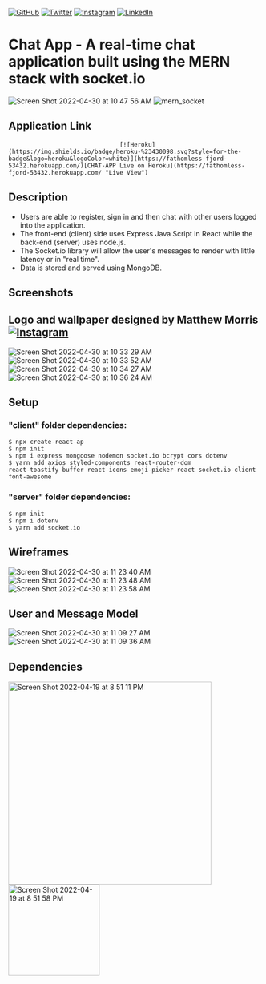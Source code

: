 [![GitHub](https://img.shields.io/badge/github-%23121011.svg?style=for-the-badge&logo=github&logoColor=white)](https://www.github.com/jackrobert0220)
[![Twitter](https://img.shields.io/badge/<Twitter>-%231DA1F2.svg?style=for-the-badge&logo=Twitter&logoColor=white)](https://www.twitter.com/jackglazzzer)
[![Instagram](https://img.shields.io/badge/<Instagram>-%23E4405F.svg?style=for-the-badge&logo=Instagram&logoColor=white)](https://www.instagram.com/jackglazzzer)
[![LinkedIn](https://img.shields.io/badge/linkedin-%230077B5.svg?style=for-the-badge&logo=linkedin&logoColor=white)](https://www.linkedin.com/in/jack-glazer)

# Chat App - A real-time chat application built using the MERN stack with socket.io

![Screen Shot 2022-04-30 at 10 47 56 AM](https://user-images.githubusercontent.com/91999893/166124859-b78cd817-5cdc-47a8-b97a-9b1014c2b29b.jpeg)
![mern_socket](https://user-images.githubusercontent.com/91999893/166116881-d11ad35b-6f36-4330-8941-d9badaa726ac.png)

## Application Link
                                   [![Heroku](https://img.shields.io/badge/heroku-%23430098.svg?style=for-the-badge&logo=heroku&logoColor=white)](https://fathomless-fjord-53432.herokuapp.com/)[CHAT-APP Live on Heroku](https://fathomless-fjord-53432.herokuapp.com/ "Live View")

## Description

- Users are able to register, sign in and then chat with other users logged into the application.
- The front-end (client) side uses Express Java Script in React while the back-end (server) uses node.js.
- The Socket.io library will allow the user's messages to render with little latency or in "real time".
- Data is stored and served using MongoDB.

## Screenshots
## Logo and wallpaper designed by Matthew Morris [![Instagram](https://img.shields.io/badge/<mcmorrisdesign>-%23E4405F.svg?style=for-the-badge&logo=Instagram&logoColor=white)](https://www.instagram.com/mcmorrisdesign)
![Screen Shot 2022-04-30 at 10 33 29 AM](https://user-images.githubusercontent.com/91999893/166117651-9dbcb4b9-d45d-45d7-b600-bdd3b25152b8.png)
![Screen Shot 2022-04-30 at 10 33 52 AM](https://user-images.githubusercontent.com/91999893/166117665-e68a96e5-8fa3-4cfb-9b8d-5143f6d882a3.png)
![Screen Shot 2022-04-30 at 10 34 27 AM](https://user-images.githubusercontent.com/91999893/166117688-c097c5e0-9bf0-4468-98a8-c9f3e58412d9.png)
![Screen Shot 2022-04-30 at 10 36 24 AM](https://user-images.githubusercontent.com/91999893/166117690-39fe0056-4ae7-42ac-bccc-1079aade60ed.png)

## Setup
### "client" folder dependencies:
```
$ npx create-react-ap
$ npm init
$ npm i express mongoose nodemon socket.io bcrypt cors dotenv
$ yarn add axios styled-components react-router-dom
react-toastify buffer react-icons emoji-picker-react socket.io-client font-awesome
```
### "server" folder dependencies:
```
$ npm init
$ npm i dotenv
$ yarn add socket.io
```

## Wireframes
![Screen Shot 2022-04-30 at 11 23 40 AM](https://user-images.githubusercontent.com/91999893/166117884-6f72964f-cbb1-449d-aad3-fd51af780bb9.png)
![Screen Shot 2022-04-30 at 11 23 48 AM](https://user-images.githubusercontent.com/91999893/166117896-c7052578-8982-4c4b-8cfd-ffb6e3b93cbd.png)
![Screen Shot 2022-04-30 at 11 23 58 AM](https://user-images.githubusercontent.com/91999893/166117909-ac1149aa-41c1-4b4d-87c2-368d95563fd7.png)

## User and Message Model
![Screen Shot 2022-04-30 at 11 09 27 AM](https://user-images.githubusercontent.com/91999893/166117952-f1b183f3-4369-4d0a-a19b-21f3173dd992.png)
![Screen Shot 2022-04-30 at 11 09 36 AM](https://user-images.githubusercontent.com/91999893/166117476-46b6b1e8-3b8f-42b6-bac6-99cd46e13f30.png)


## Dependencies
<img width="405" alt="Screen Shot 2022-04-19 at 8 51 11 PM" src="https://user-images.githubusercontent.com/91999893/164146807-831c82ec-d6b8-4f43-8c95-e206f5c22bb3.png">

<img width="182" alt="Screen Shot 2022-04-19 at 8 51 58 PM" src="https://user-images.githubusercontent.com/91999893/164146889-5e3dce3b-243e-4aad-bc04-f72f6b666c5e.png">
